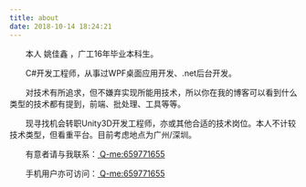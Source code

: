 ```yaml
---
title: about
date: 2018-10-14 18:24:21
---
```


　　本人 姚佳鑫 ，广工16年毕业本科生。

　　C#开发工程师，从事过WPF桌面应用开发、.net后台开发。

　　对技术有所追求，但不嫌弃实现所能用技术，所以你在我的博客可以看到什么类型的技术都有提到，前端、批处理、工具等等。


　　现寻找机会转职Unity3D开发工程师，亦或其他合适的技术岗位。本人不计较技术类型，但看重平台。目前考虑地点为广州/深圳。

　　有意者请与我联系：<a id="qqlink" href="http://wpa.qq.com/msgrd?v=3&uin=659771655&site=qq&menu=yes"><i class="fa fa-fw fa-qq"></i><span> Q-me:659771655 </span></a>

　　手机用户亦可访问：<a id="qqlink" href="mqqwpa://im/chat?chat_type=wpa&uin=659771655&version=1&src_type=web&web_src=oicqzone.com"><i class="fa fa-fw fa-qq"></i><span> Q-me:659771655 </span></a>










